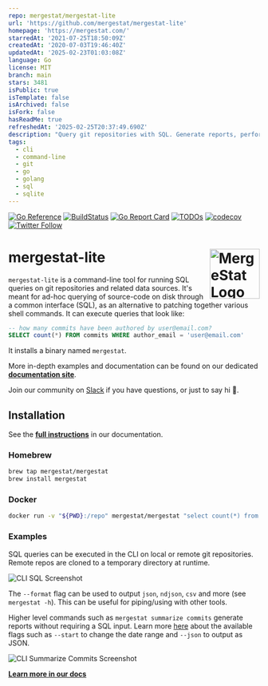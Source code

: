```yaml
---
repo: mergestat/mergestat-lite
url: 'https://github.com/mergestat/mergestat-lite'
homepage: 'https://mergestat.com/'
starredAt: '2021-07-25T18:50:09Z'
createdAt: '2020-07-03T19:46:40Z'
updatedAt: '2025-02-23T01:03:08Z'
language: Go
license: MIT
branch: main
stars: 3481
isPublic: true
isTemplate: false
isArchived: false
isFork: false
hasReadMe: true
refreshedAt: '2025-02-25T20:37:49.690Z'
description: "Query git repositories with SQL. Generate reports, perform status checks, analyze codebases. \U0001F50D \U0001F4CA"
tags:
  - cli
  - command-line
  - git
  - go
  - golang
  - sql
  - sqlite
---
```


[![Go Reference](https://pkg.go.dev/badge/github.com/mergestat/mergestat-lite.svg)](https://pkg.go.dev/github.com/mergestat/mergestat-lite)
[![BuildStatus](https://github.com/mergestat/mergestat-lite/workflows/tests/badge.svg)](https://github.com/mergestat/mergestat-lite/actions?workflow=tests)
[![Go Report Card](https://goreportcard.com/badge/github.com/mergestat/mergestat-lite)](https://goreportcard.com/report/github.com/mergestat/mergestat-lite)
[![TODOs](https://badgen.net/https/api.tickgit.com/badgen/github.com/mergestat/mergestat-lite/main)](https://www.tickgit.com/browse?repo=github.com/mergestat/mergestat-lite&branch=main)
[![codecov](https://codecov.io/gh/mergestat/mergestat-lite/branch/main/graph/badge.svg)](https://codecov.io/gh/mergestat/mergestat-lite)
[![Twitter Follow](https://img.shields.io/twitter/follow/mergestat)](https://twitter.com/mergestat)


# mergestat-lite <a href="https://app.mergestat.com/"><img align="right" src="https://github.com/mergestat/mergestat-lite/raw/main/docs/logo.png" alt="MergeStat Logo" height="100"></a>

`mergestat-lite` is a command-line tool for running SQL queries on git repositories and related data sources.
It's meant for ad-hoc querying of source-code on disk through a common interface (SQL), as an alternative to patching together various shell commands.
It can execute queries that look like:
```sql
-- how many commits have been authored by user@email.com?
SELECT count(*) FROM commits WHERE author_email = 'user@email.com'
```

It installs a binary named `mergestat`.

More in-depth examples and documentation can be found on our dedicated [**documentation site**](https://docs.mergestat.com/).

Join our community on [Slack](https://join.slack.com/t/mergestatcommunity/shared_invite/zt-xvvtvcz9-w3JJVIdhLgEWrVrKKNXOYg) if you have questions, or just to say hi 🎉.

## Installation

See the [**full instructions**](https://docs.mergestat.com/getting-started-cli/installation) in our documentation.

### Homebrew

```bash
brew tap mergestat/mergestat
brew install mergestat
```

### Docker
```bash
docker run -v "${PWD}:/repo" mergestat/mergestat "select count(*) from commits"
```

### Examples

SQL queries can be executed in the CLI on local or remote git repositories.
Remote repos are cloned to a temporary directory at runtime.

![CLI SQL Screenshot](./docs/cli-query-example.png)

The `--format` flag can be used to output `json`, `ndjson`, `csv` and more (see `mergestat -h`).
This can be useful for piping/using with other tools.

Higher level commands such as `mergestat summarize commits` generate reports without requiring a SQL input.
Learn more [here](https://docs.mergestat.com/getting-started-cli/summarize-commits) about the available flags such as `--start` to change the date range and `--json` to output as JSON.

![CLI Summarize Commits Screenshot](./docs/cli-summarize-example.png)

[**Learn more in our docs**](https://docs.mergestat.com/)
